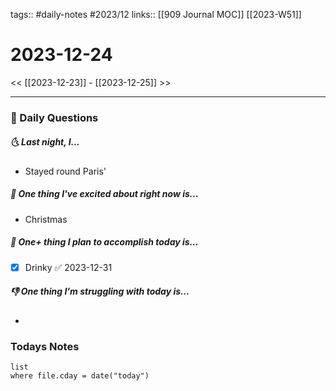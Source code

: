 tags:: #daily-notes #2023/12 
links:: [[909 Journal MOC]] [[2023-W51]]
# 2023-12-24

<< [[2023-12-23]] - [[2023-12-25]] >>

---
### 📅 Daily Questions
##### 🌜 Last night, I...
- Stayed round Paris'

##### 🙌 One thing I've excited about right now is...
- Christmas

##### 🚀 One+ thing I plan to accomplish today is...
- [x] Drinky ✅ 2023-12-31

##### 👎 One thing I'm struggling with today is...
- 

### Todays Notes
```dataview
list 
where file.cday = date("today")
```